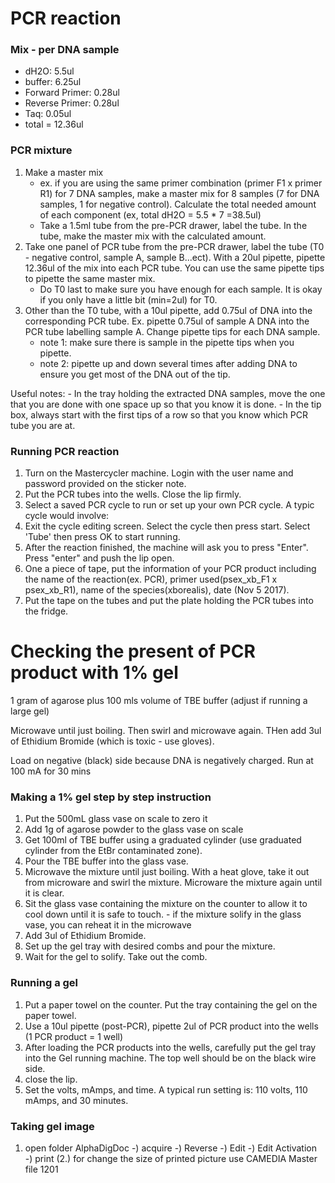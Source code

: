 # PCR reaction

### Mix - per DNA sample
- dH2O: 5.5ul
- buffer: 6.25ul
- Forward Primer: 0.28ul
- Reverse Primer: 0.28ul
- Taq: 0.05ul
- total = 12.36ul

### PCR mixture
1. Make a master mix
    - ex. if you are using the same primer combination (primer F1 x primer R1) for 7 DNA samples, make a master mix for 8 samples (7 for DNA samples, 1 for negative control). Calculate the total needed amount of each component (ex, total dH2O = 5.5 * 7 =38.5ul)
    - Take a 1.5ml tube from the pre-PCR drawer, label the tube. In the tube, make the master mix with the calculated amount.  
 2. Take one panel of PCR tube from the pre-PCR drawer, label the tube (T0 - negative control, sample A, sample B...ect). With a 20ul pipette, pipette 12.36ul of the mix into each PCR tube. You can use the same pipette tips to pipette the same master mix.
    - Do T0 last to make sure you have enough for each sample. It is okay if you only have a little bit (min=2ul) for T0. 
 3. Other than the T0 tube, with a 10ul pipette, add 0.75ul of DNA into the corresponding PCR tube. Ex. pipette 0.75ul of sample A DNA into the PCR tube labelling sample A. Change pipette tips for each DNA sample.
    - note 1: make sure there is sample in the pipette tips when you pipette.
    - note 2: pipette up and down several times after adding DNA to ensure you get most of the DNA out of the tip.

Useful notes:
    - In the tray holding the extracted DNA samples, move the one that you are done with one space up so that you know it is done.
    - In the tip box, always start with the first tips of a row so that you know which PCR tube you are at. 
 
### Running PCR reaction
1. Turn on the Mastercycler machine. Login with the user name and password provided on the sticker note. 
2. Put the PCR tubes into the wells. Close the lip firmly. 
3. Select a saved PCR cycle to run or set up your own PCR cycle. A typic cycle would involve:
4. Exit the cycle editing screen. Select the cycle then press start. Select 'Tube' then press OK to start running. 
5. After the reaction finished, the machine will ask you to press "Enter". Press "enter" and push the lip open.
6. One a piece of tape, put the information of your PCR product including the name of the reaction(ex. PCR), primer used(psex_xb_F1 x psex_xb_R1), name of the species(xborealis), date (Nov 5 2017).
7. Put the tape on the tubes and put the plate holding the PCR tubes into the fridge.

# Checking the present of PCR product with 1% gel

1 gram of agarose plus 100 mls volume of TBE buffer (adjust if running a large gel)

Microwave until just boiling. Then swirl and microwave again.  THen add 3ul of Ethidium Bromide (which is toxic - use gloves).

Load on negative (black) side because DNA is negatively charged.  Run at 100 mA for 30 mins 

### Making a 1% gel step by step instruction
1. Put the 500mL glass vase on scale to zero it
2. Add 1g of agarose powder to the glass vase on scale
3. Get 100ml of TBE buffer using a graduated cylinder (use graduated cylinder from the EtBr contaminated zone).
3. Pour the TBE buffer into the glass vase. 
4. Microwave the mixture until just boiling. With a heat glove, take it out from microware and swirl the mixture. Microware the mixture again until it is clear.
5. Sit the glass vase containing the mixture on the counter to allow it to cool down until it is safe to touch.
        - if the mixture solify in the glass vase, you can reheat it in the microwave
6. Add 3ul of Ethidium Bromide.
7. Set up the gel tray with desired combs and pour the mixture.
8. Wait for the gel to solify. Take out the comb. 

### Running a gel
1. Put a paper towel on the counter. Put the tray containing the gel on the paper towel.
2. Use a 10ul pipette (post-PCR), pipette 2ul of PCR product into the wells (1 PCR product = 1 well) 
3. After loading the PCR products into the wells, carefully put the gel tray into the Gel running machine. The top well should be on the black wire side.
4. close the lip. 
5. Set the volts, mAmps, and time. A typical run setting is: 110 volts, 110 mAmps, and 30 minutes.

### Taking gel image
1. open folder AlphaDigDoc -) acquire -) Reverse -) Edit -) Edit Activation -) print
(2.) for change the size of printed picture use CAMEDIA Master file 1201

